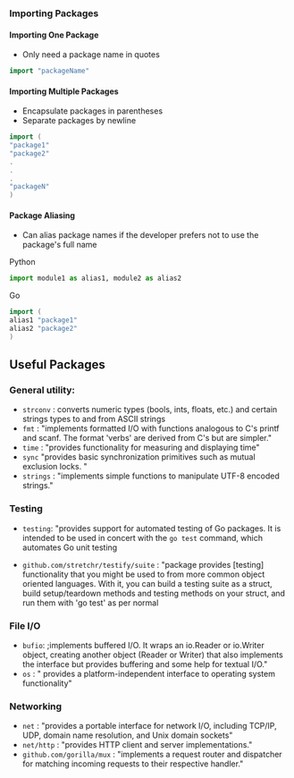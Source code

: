 ### Importing Packages

#### Importing One Package

- Only need a package name in quotes

```go
import "packageName"
```
#### Importing Multiple Packages

- Encapsulate packages in parentheses
- Separate packages by newline
```go
import (
"package1"
"package2"
.
.
.
"packageN"
)
```
#### Package Aliasing

- Can alias package names if the developer prefers not to use the package's full name

Python
```python
import module1 as alias1, module2 as alias2
```

Go
```go
import (
alias1 "package1"
alias2 "package2"
)
```
## Useful Packages

### General utility:

- `strconv` : converts numeric types (bools, ints, floats, etc.) and certain strings types to and from ASCII strings
- `fmt` : "implements formatted I/O with functions analogous to C's printf and scanf. The format 'verbs' are derived from C's but are simpler."
- `time` : "provides functionality for measuring and displaying time"
- `sync` "provides basic synchronization primitives such as mutual exclusion locks. "
- `strings` : "implements simple functions to manipulate UTF-8 encoded strings."

### Testing

- `testing`: "provides support for automated testing of Go packages. It is intended to be used in concert with the `go test` command, which automates Go unit testing

- `github.com/stretchr/testify/suite` : "package provides [testing] functionality that you might be used to from more common object oriented languages. With it, you can build a testing suite as a struct, build setup/teardown methods and testing methods on your struct, and run them with 'go test' as per normal

### File I/O

- `bufio`: ;implements buffered I/O. It wraps an io.Reader or io.Writer object, creating another object (Reader or Writer) that also implements the interface but provides buffering and some help for textual I/O."
- `os` : " provides a platform-independent interface to operating system functionality"

### Networking

- `net` : "provides a portable interface for network I/O, including TCP/IP, UDP, domain name resolution, and Unix domain sockets"
- `net/http` : "provides HTTP client and server implementations."
- `github.com/gorilla/mux` : "implements a request router and dispatcher for matching incoming requests to their respective handler."
